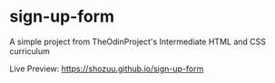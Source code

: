 # sign-up-form
A simple project from TheOdinProject's Intermediate HTML and CSS curriculum

Live Preview: https://shozuu.github.io/sign-up-form